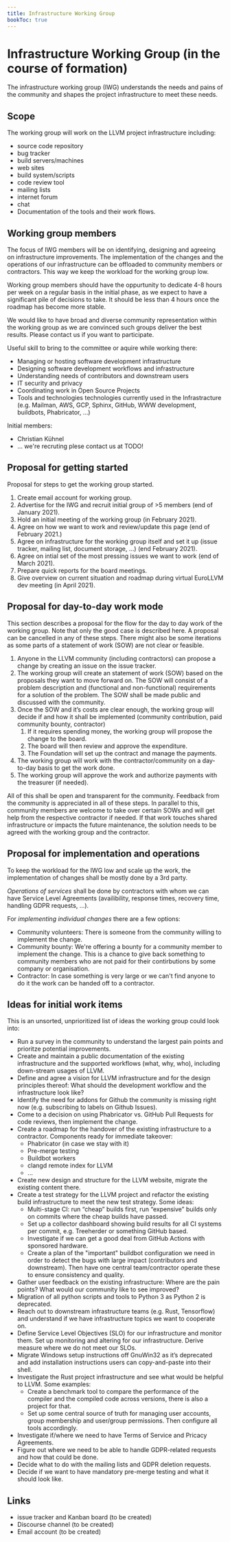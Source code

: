 ```yaml
---
title: Infrastructure Working Group
bookToc: true
---
```

# Infrastructure Working Group (in the course of formation)
The infrastructure working group (IWG) understands the needs and pains of the 
community and shapes the project infrastructure to meet these needs. 

## Scope

The working group will work on the LLVM project infrastructure including:

* source code repository
* bug tracker
* build servers/machines
* web sites
* build system/scripts
* code review tool
* mailing lists
* internet forum
* chat
* Documentation of the tools and their work flows.

## Working group members

The focus of IWG members will be on identifying, designing and agreeing on 
infrastructure improvements. The implementation of the changes and the 
operations of our infrastructure can be offloaded to community members or 
contractors. This way we keep the workload for the working group low.

Working group members should have the oppurtunity to dedicate 4-8 hours per 
week on a regular basis in the initial phase, as we expect to have a significant 
pile of decisions to take. It should be less than 4 hours once the roadmap has 
become more stable.

We would like to have broad and diverse community representation within the 
working group as we are convinced such groups deliver the best results. Please
contact us if you want to participate.

Useful skill to bring to the committee or aquire while working there:
* Managing or hosting software development infrastructure
* Designing software development workflows and infrastructure
* Understanding needs of contributors and downstream users
* IT security and privacy
* Coordinating work in Open Source Projects
* Tools and technologies technologies currently used in the Infrastracture 
  (e.g. Mailman, AWS, GCP, Sphinx, GitHub, WWW development, buildbots, 
  Phabricator, ...)

Initial members:

* Christian Kühnel
* ... we're recruting plese contact us at TODO!

## Proposal for getting started

Proposal for steps to get the working group started.

1. Create email account for working group.
1. Advertise for the IWG and recruit initial group of >5 members (end of 
   January 2021).
1. Hold an initial meeting of the working group (in February 2021).
1. Agree on how we want to work and review/update this page (end of February 
   2021.)
1. Agree on infrastructure for the working group itself and set it up
   (issue tracker, mailing list, document storage, ...) (end February 2021).
1. Agree on intial set of the most pressing issues we want to work (end of 
   March 2021).
1. Prepare quick reports for the board meetings.
1. Give overview on current situation and roadmap during virtual EuroLLVM 
   dev meeting (in April 2021).

## Proposal for day-to-day work mode

This section describes a proposal for the flow for the day to day work of the 
working group. Note that only the good case is described here. A proposal can be
cancelled in any of these steps. There might also be some iterations as some 
parts of a statement of work (SOW) are not clear or feasible.

1. Anyone in the LLVM community (including contractors) can propose a change by 
   creating an issue on the issue tracker. 
1. The working group will create an statement of work (SOW) based on the  
   proposals they want to move forward on. The SOW will consist of a problem 
   description and (functional and non-functional) requirements for a solution 
   of the problem. The SOW shall be made public and discussed with the 
   community.
1. Once the SOW and it’s costs are clear enough, the working group will decide 
   if and how it shall be implemented (community contribution, paid community 
   bounty, contractor)
    1. If it requires spending money, the working group will propose the change 
       to the board.
    1. The board will then review and approve the expenditure.
    1. The Foundation will set up the contract and manage the payments.
1. The working group will work with the contractor/community on a day-to-day 
   basis to get the work done.
1. The working group will approve the work and authorize payments with the 
   treasurer (if needed).

All of this shall be open and transparent for the community. Feedback from the
community is appreciated in all of these steps. In parallel to this, community 
members are welcome to take over certain SOWs and will get help from the 
respective contractor if needed. If that work touches shared infrastructure or 
impacts the future maintenance, the solution needs to be agreed with the 
working group and the contractor.

## Proposal for implementation and operations

To keep the workload for the IWG low and scale up the work, the implementation
of changes shall be mostly done by a 3rd party. 

*Operations of services* shall be done by contractors with whom we can have
Service Level Agreements (availibility, response times, recovery time, 
handling GDPR requests, ...).

For *implementing individual changes* there are a few options:
* Community volunteers: There is someone from the community willing to 
  implement the change.
* Community bounty: We're offering a bounty for a community member to implement
  the change. This is a chance to give back something to community members
  who are not paid for their contirbutions by some company or organisation.
* Contractor: In case something is very large or we can't find anyone to do it
  the work can be handed off to a contractor.


## Ideas for initial work items

This is an unsorted, unprioritized list of ideas the working group could look
into: 

* Run a survey in the community to understand the largest pain points and 
  prioritze potential improvements.
* Create and maintain a public documentation of the existing infrastructure and 
  the supported workflows (what, why, who), including down-stream usages of 
  LLVM.
* Define and agree a vision for LLVM infrastructure and for the design 
  principles thereof: What should the development workflow and the 
  infrastructure look like?
* Identify the need for addons for Github the community is missing right now 
  (e.g. subscribing to labels on Github Issues).
* Come to a decision on using Phabricator vs. GitHub Pull Requests for code
  reviews, then implement the change.
* Create a roadmap for the handover of the existing infrastructure to a 
  contractor. Components ready for immediate takeover:
  * Phabricator (in case we stay with it)
  * Pre-merge testing
  * Buildbot workers
  * clangd remote index for LLVM
  * ...
* Create new design and structure for the LLVM website, migrate the existing 
  content there.
* Create a test strategy for the LLVM project and refactor the existing build 
  infrastructure to meet the new test strategy. Some ideas:
  * Multi-stage CI: run “cheap” builds first, run “expensive” builds only on
    commits where the cheap builds have passed.
  * Set up a collector dashboard showing build results for all CI systems per 
    commit, e.g. Treeherder or something GitHub based.
  * Investigate if we can get a good deal from GitHub Actions with sponsored 
    hardware.
  * Create a plan of the "important" buildbot configuration we need in order to 
    detect the bugs with large impact (contributors and downstream). Then have
    one central team/contractor operate these to ensure consistency and quality.
* Gather user feedback on the existing infrastructure: Where are the pain 
  points? What would our community like to see improved?
* Migration of all python scripts and tools to Python 3 as Python 2 is 
  deprecated.
* Reach out to downstream infrastructure teams (e.g. Rust, Tensorflow) and 
  understand if we have infrastructure topics we want to cooperate on.
* Define Service Level Objectives (SLO) for our infrastructure and monitor 
  them. Set up monitoring and altering for our infrastructure.  Derive measure
  where we do not meet our SLOs.
* Migrate Windows setup instructions off GnuWin32 as it’s deprecated and add
  installation instructions users can copy-and-paste into their shell.
* Investigate the Rust project infrastructure and see what would be helpful to 
  LLVM. Some examples:
  * Create a benchmark tool to compare the performance of the compiler and the
    compiled code across versions, there is also a project for that.
  * Set up some central source of truth for managing user accounts, group
    membership and user/group permissions. Then configure all tools 
    accordingly.
* Investigate if/where we need to have Terms of Service and Pricacy Agreements.
* Figure out where we need to be able to handle GDPR-related requests and
  how that could be done.
* Decide what to do with the mailing lists and GDPR deletion requests.
* Decide if we want to have mandatory pre-merge testing and what it should 
  look like.

## Links
* issue tracker and Kanban board (to be created)
* Discourse channel (to be created)
* Email account (to be created)